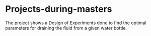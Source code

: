 # Projects-during-masters
The project shows a Design of Experiments done to find the optimal parameters for draining the fluid from a given water bottle.
